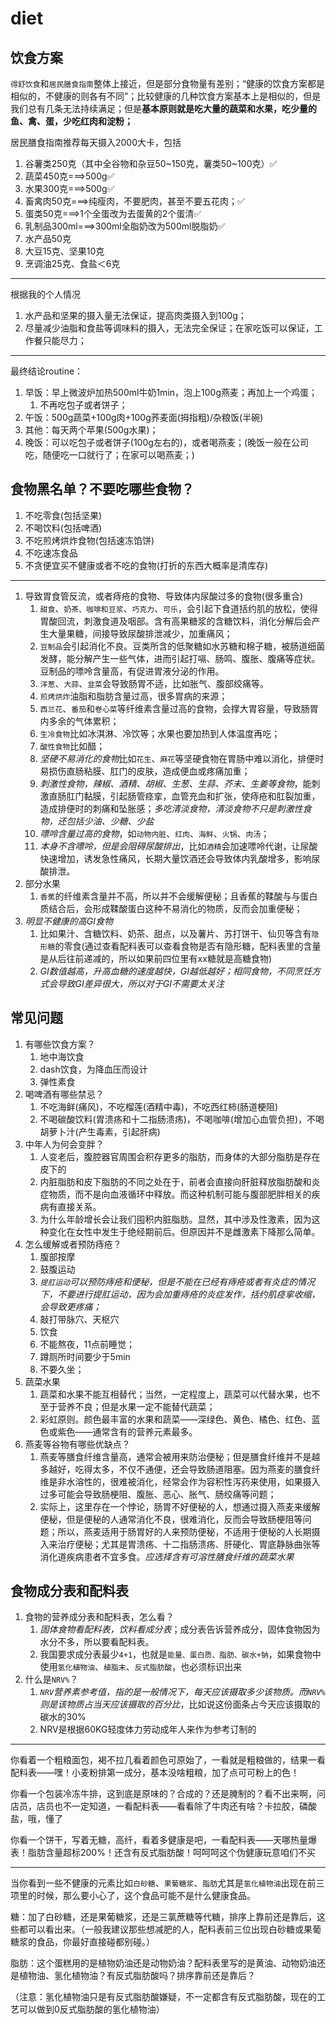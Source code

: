 
# diet

## 饮食方案


`得舒饮食`和`居民膳食指南`整体上接近，但是部分食物量有差别；“健康的饮食方案都是相似的，不健康的则各有不同”；比较健康的几种饮食方案基本上是相似的，但是我们总有几条无法持续满足；但是**基本原则就是吃大量的蔬菜和水果，吃少量的鱼、禽、蛋，少吃红肉和淀粉；**

居民膳食指南推荐每天摄入2000大卡，包括

1. 谷薯类250克（其中全谷物和杂豆50~150克，薯类50~100克）✅
2. 蔬菜450克===>500g✅
3. 水果300克===>500g✅
4. 畜禽肉50克===>纯瘦肉，不要肥肉，甚至不要五花肉；✅
5. 蛋类50克===>1个全蛋改为去蛋黄的2个蛋清✅
7. 乳制品300ml===>300ml全脂奶改为500ml脱脂奶✅
8. 水产品50克
9. 大豆15克、坚果10克
10. 烹调油25克、食盐＜6克

---

根据我的个人情况

1. 水产品和坚果的摄入量无法保证，提高肉类摄入到100g；
2. 尽量减少油脂和食盐等调味料的摄入，无法完全保证；在家吃饭可以保证，工作餐只能尽力；

---

最终结论routine：

1. 早饭：早上微波炉加热500ml牛奶1min，泡上100g燕麦；再加上一个鸡蛋； 
   1. 不再吃包子或者饼子； 
2. 午饭：500g蔬菜+100g肉+100g荞麦面(拇指粗)/杂粮饭(半碗)
3. 其他：每天两个苹果(500g水果)；
4. 晚饭：可以吃包子或者饼子(100g左右的)，或者喝燕麦；(晚饭一般在公司吃，随便吃一口就行了；在家可以喝燕麦；)



## 食物黑名单？不要吃哪些食物？


1. 不吃零食(包括坚果)
2. 不喝饮料(包括啤酒)
3. 不吃煎烤烘炸食物(包括速冻馅饼)
4. 不吃速冻食品
5. 不贪便宜买不健康或者不吃的食物(打折的东西大概率是清库存)

---

1. 导致胃食管反流，或者痔疮的食物、导致体内尿酸过多的食物(很多重合)
    1. `甜食`、`奶茶、咖啡和豆浆`、`巧克力`、`可乐`，会引起下食道括约肌的放松，使得胃酸回流，刺激食道及咽部。含有高果糖浆的含糖饮料，消化分解后会产生大量果糖，间接导致尿酸排泄减少，加重痛风；
    3. `豆制品`会引起消化不良。豆类所含的低聚糖如水苏糖和棉子糖，被肠道细菌发酵，能分解产生一些气体，进而引起打嗝、肠鸣、腹胀、腹痛等症状。豆制品的嘌呤含量高，有促进胃液分泌的作用。
    4. `洋葱`、`大蒜`、`韭菜`会导致肠胃不适，比如胀气、腹部绞痛等。
    5. `煎烤烘炸`油脂和脂肪含量过高，很多胃病的来源；
    6. `西兰花`、`番茄`和`卷心菜`等纤维素含量过高的食物，会撑大胃容量，导致肠胃内多余的气体累积；
    7. `生冷食物`比如冰淇淋、冷饮等；水果也要加热到人体温度再吃；
    8. `酸性食物`比如醋；
    1. *坚硬不易消化的食物*比如`花生`、`麻花`等坚硬食物在胃肠中难以消化，排便时易损伤直肠粘膜、肛门的皮肤，造成便血或疼痛加重；
    2. *刺激性食物，辣椒、酒精、胡椒、生葱、生蒜、芥末、生姜等食物*，能刺激直肠肛门黏膜，引起肠管痉挛，血管充血和扩张，使痔疮和肛裂加重，造成排便时的刺痛和坠胀感；*多吃清淡食物，清淡食物不只是刺激性食物，还包括少油、少糖、少盐*
    1. *嘌呤含量过高的食物*，如`动物内脏`、`红肉`、`海鲜`、`火锅`、`肉汤`；
    2. *本身不含嘌呤，但是会阻碍尿酸排出*，比如`酒精`会加速嘌呤代谢，让尿酸快速增加，诱发急性痛风，长期大量饮酒还会导致体内乳酸增多，影响尿酸排泄。
2. 部分水果
    1. `香蕉`的纤维素含量并不高，所以并不会缓解便秘；且香蕉的鞣酸与与蛋白质结合后，会形成鞣酸蛋白这种不易消化的物质，反而会加重便秘；
3. *明显不健康的高GI食物*
   1. 比如果汁、含糖饮料、奶茶、甜点，以及薯片、苏打饼干、仙贝等含有`隐形糖`的零食(通过查看配料表可以查看食物是否有隐形糖，配料表里的含量是从后往前递减的，所以如果前四位里有xx糖就是高糖食物)
   2. *GI数值越高，升高血糖的速度越快，GI越低越好；相同食物，不同烹饪方式会导致GI差异很大，所以对于GI不需要太关注*







## 常见问题


1. 有哪些饮食方案？
    1. 地中海饮食
    2. dash饮食，为降血压而设计
    3. 弹性素食
5. 喝啤酒有哪些禁忌？
    1. 不吃海鲜(痛风)，不吃榴莲(酒精中毒)，不吃西红柿(肠道梗阻)
    4. 不喝碳酸饮料(胃溃疡和十二指肠溃疡)，不喝咖啡(增加心血管负担)，不喝胡萝卜汁(产生毒素，引起肝病)
7. 中年人为何会变胖？
    1. 人变老后，腹腔器官周围会积存更多的脂肪，而身体的大部分脂肪是存在皮下的
    2. 内脏脂肪和皮下脂肪的不同之处在于，前者会直接向肝脏释放脂肪酸和炎症物质，而不是向血液循环中释放。而这种机制可能与腹部肥胖相关的疾病有直接关系。
    3. 为什么年龄增长会让我们囤积内脏脂肪。显然，其中涉及性激素，因为这种变化在女性中发生于绝经期前后。但原因并不是雌激素下降那么简单。
10. 怎么缓解或者预防痔疮？
    1. 腹部按摩
    2. 鼓腹运动
    3. *`提肛运动`可以预防痔疮和便秘，但是不能在已经有痔疮或者有炎症的情况下，不要进行提肛运动，因为会加重痔疮的炎症发作，括约肌痉挛收缩，会导致更疼痛；*
    4. 敲打带脉穴、天枢穴
    1. 饮食
    2. 不能熬夜，11点前睡觉；
    3. 蹲厕所时间要少于5min
    4. 不要久坐；
6. 蔬菜水果
    1. 蔬菜和水果不能互相替代；当然，一定程度上，蔬菜可以代替水果，也不至于营养不良；但是水果一定不能替代蔬菜；
    2. 彩虹原则。颜色最丰富的水果和蔬菜——深绿色、黄色、橘色、红色、蓝色或紫色——通常含有的营养元素最多。
3. 燕麦等谷物有哪些优缺点？
    1. 燕麦等膳食纤维含量高，通常会被用来防治便秘；但是膳食纤维并不是越多越好，吃得太多，不仅不通便，还会导致肠道阻塞。因为燕麦的膳食纤维是非水溶性的，很难被消化，经常会作为容积性泻药来使用，如果摄入过多可能会导致肠梗阻、腹胀、恶心、胀气、肠绞痛等问题；
    2. 实际上，这里存在一个悖论，肠胃不好便秘的人，想通过摄入燕麦来缓解便秘，但是便秘的人通常消化不良，很难消化，反而会导致肠梗阻等问题；所以，燕麦适用于肠胃好的人来预防便秘，不适用于便秘的人长期摄入来治疗便秘；尤其是胃溃疡、十二指肠溃疡、肝硬化、胃底静脉曲张等消化道疾病患者不宜多食。*应选择含有可溶性膳食纤维的蔬菜水果*


    
## 食物成分表和配料表

1. 食物的营养成分表和配料表，怎么看？
    1. *固体食物看配料表，饮料看成分表*；成分表告诉营养成分，固体食物因为水分不多，所以要看配料表。
    2. 我国要求成分表最少`4+1`，也就是`能量、蛋白质、脂肪、碳水+钠`，如果食物中使用`氢化植物油`、`植脂末`、`反式脂肪酸`，也必须标识出来
2. 什么是`NRV%`？
   1. *`NRV`营养素参考值，指的是一般情况下，每天应该摄取多少该物质。而`NRV%`则是该物质占当天应该摄取的百分比*，比如说这份面条占今天应该摄取的碳水的30% 
   2. NRV是根据60KG轻度体力劳动成年人来作为参考订制的

---


你看着一个粗粮面包，褐不拉几看着颜色可原始了，一看就是粗粮做的，结果一看配料表——嘿！小麦粉排第一成分，基本没啥粗粮，加了点可可粉上的色！

你看一个包装冷冻牛排，这到底是原味的？合成的？还是腌制的？看不出来啊，问店员，店员也不一定知道，一看配料表——看看除了牛肉还有啥？卡拉胶，磷酸盐，哦，懂了

你看一个饼干，写着无糖，高纤，看着多健康是吧，一看配料表——天哪热量爆表！脂肪含量超标200%！还含有反式脂肪酸！呵呵呵这个伪健康玩意咱们不买

---

当你看到一些不健康的元素比如`白砂糖`、`果葡糖浆`、`脂肪`尤其是`氢化植物油`出现在前三项里的时候，那么要小心了，这个食品可能不是什么健康食品。


糖：加了白砂糖，还是果葡糖浆，还是三氯蔗糖等代糖，排序上靠前还是靠后，这些都可以看出来。（一般我建议那些想减肥的人，配料表前三位出现白砂糖或果葡糖浆的食品，你最好直接碰都别碰。）

脂肪：这个蛋糕用的是植物奶油还是动物奶油？配料表里写的是黄油、动物奶油还是植物油、氢化植物油？有反式脂肪酸吗？排序靠前还是靠后？

（注意：氢化植物油只是有反式脂肪酸嫌疑，不一定都含有反式脂肪酸，现在的工艺可以做到0反式脂肪酸的氢化植物油）

